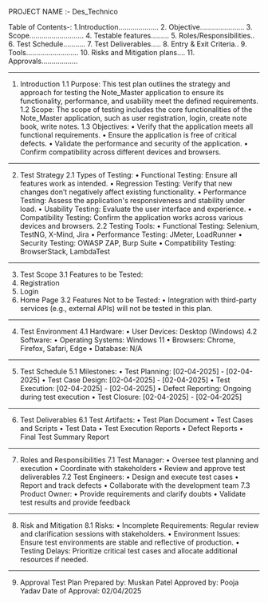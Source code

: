 PROJECT NAME :- Des_Technico


Table of Contents-:
	1.Introduction………………..
	2. Objective………………….
	3. Scope………………………
	4. Testable features………
	5. Roles/Responsibilities..
	6. Test Schedule………..
	7. Test Deliverables…..
	8. Entry & Exit Criteria..
	9. Tools……………………..
	10. Risks and Mitigation plans….
	11. Approvals………………
________________________________________
1. Introduction
1.1 Purpose: This test plan outlines the strategy and approach for testing the Note_Master application to ensure its functionality, performance, and usability meet the defined requirements.
1.2 Scope: The scope of testing includes the core functionalities of the Note_Master application, such as user registration, login, create note book, write notes.
1.3 Objectives:
•	Verify that the application meets all functional requirements.
•	Ensure the application is free of critical defects.
•	Validate the performance and security of the application.
•	Confirm compatibility across different devices and browsers.
________________________________________
2. Test Strategy
2.1 Types of Testing:
•	Functional Testing: Ensure all features work as intended.
•	Regression Testing: Verify that new changes don’t negatively affect existing functionality.
•	Performance Testing: Assess the application's responsiveness and stability under load.
•	Usability Testing: Evaluate the user interface and experience.
•	Compatibility Testing: Confirm the application works across various devices and browsers.
2.2 Testing Tools:
•	Functional Testing: Selenium, TestNG, X-Mind, Jira
•	Performance Testing: JMeter, LoadRunner
•	Security Testing: OWASP ZAP, Burp Suite
•	Compatibility Testing: BrowserStack, LambdaTest
________________________________________
3. Test Scope
3.1 Features to be Tested:
1.	Registration
2.	Login
3.	Home Page
3.2 Features Not to be Tested:
•	Integration with third-party services (e.g., external APIs) will not be tested in this plan.
________________________________________
4. Test Environment
4.1 Hardware:
•	User Devices: Desktop (Windows)
4.2 Software:
•	Operating Systems: Windows 11
•	Browsers: Chrome, Firefox, Safari, Edge
•	Database: N/A
________________________________________
5. Test Schedule
5.1 Milestones:
•	Test Planning: [02-04-2025] - [02-04-2025]
•	Test Case Design: [02-04-2025] - [02-04-2025]
•	Test Execution: [02-04-2025] - [02-04-2025]
•	Defect Reporting: Ongoing during test execution
•	Test Closure: [02-04-2025] - [02-04-2025]
________________________________________
6. Test Deliverables
6.1 Test Artifacts:
•	Test Plan Document
•	Test Cases and Scripts
•	Test Data
•	Test Execution Reports
•	Defect Reports
•	Final Test Summary Report
________________________________________
7. Roles and Responsibilities
7.1 Test Manager:
•	Oversee test planning and execution
•	Coordinate with stakeholders
•	Review and approve test deliverables
7.2 Test Engineers:
•	Design and execute test cases
•	Report and track defects
•	Collaborate with the development team
7.3 Product Owner:
•	Provide requirements and clarify doubts
•	Validate test results and provide feedback
________________________________________
8. Risk and Mitigation
8.1 Risks:
•	Incomplete Requirements: Regular review and clarification sessions with stakeholders.
•	Environment Issues: Ensure test environments are stable and reflective of production.
•	Testing Delays: Prioritize critical test cases and allocate additional resources if needed.
________________________________________
9. Approval
Test Plan Prepared by: Muskan Patel
Approved by: Pooja Yadav
Date of Approval: 02/04/2025
